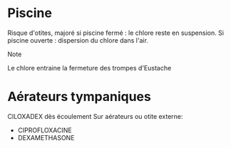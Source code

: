 # Piscine
Risque d'otites, majoré si piscine fermé : le chlore reste en suspension.
Si piscine ouverte : dispersion du chlore dans l'air.

> [!NOTE]
> Le chlore entraine la fermeture des trompes d'Eustache
# Aérateurs tympaniques
CILOXADEX dès écoulement
Sur aérateurs ou otite externe:
- CIPROFLOXACINE
- DEXAMETHASONE


